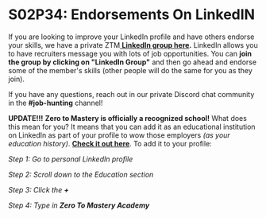 # S02P34: Endorsements On LinkedIN

If you are looking to improve your LinkedIn profile and have others endorse your skills, we have a private ZTM[ **LinkedIn group here**](https://www.linkedin.com/groups/12121940/)**.** LinkedIn allows you to have recruiters message you with lots of job opportunities. You can **join the group by clicking on "LinkedIn Group"** and then go ahead and endorse some of the member's skills (other people will do the same for you as they join).

If you have any questions, reach out in our private Discord chat community in the **#job-hunting** channel!

**UPDATE!!!** **Zero to Mastery is officially a recognized school!** What does this mean for you? It means that you can add it as an educational institution on LinkedIn as part of your profile to wow those employers *(as your education history)*. [**Check it out here**](https://www.linkedin.com/school/64685953/). To add it to your profile:



*Step 1: Go to personal LinkedIn profile*

*Step 2: Scroll down to the Education section*

*Step 3: Click the* ***+***

*Step 4: Type in* ***Zero To Mastery Academy***